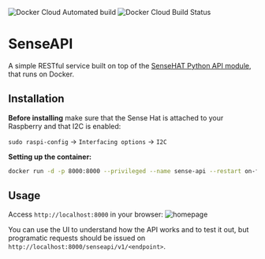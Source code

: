 ![Docker Cloud Automated build](https://img.shields.io/docker/cloud/automated/tanasegabriel/sense-api.svg?style=popout)
![Docker Cloud Build Status](https://img.shields.io/docker/cloud/build/tanasegabriel/sense-api.svg?style=popout)

# SenseAPI
A simple RESTful service built on top of the [SenseHAT Python API module](https://pythonhosted.org/sense-hat/), that runs on Docker.

## Installation

**Before installing** make sure that the Sense Hat is attached to your Raspberry and that I2C is enabled:

`sudo raspi-config` -> `Interfacing options` -> `I2C`

**Setting up the container:**
```bash
docker run -d -p 8000:8000 --privileged --name sense-api --restart on-failure tanasegabriel/sense-api
```

## Usage
Access `http://localhost:8000` in your browser:
![homepage](https://i.imgur.com/0sLC54b.png)


You can use the UI to understand how the API works and to test it out, but programatic requests should be issued on `http://localhost:8000/senseapi/v1/<endpoint>`.
